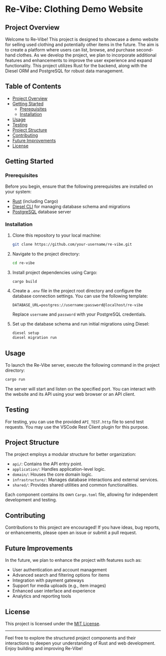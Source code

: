 # Re-Vibe: Clothing Demo Website

## Project Overview

Welcome to Re-Vibe! This project is designed to showcase a demo website for selling used clothing and potentially other items in the future. The aim is to create a platform where users can list, browse, and purchase second-hand clothes. As we develop the project, we plan to incorporate additional features and enhancements to improve the user experience and expand functionality. This project utilizes Rust for the backend, along with the Diesel ORM and PostgreSQL for robust data management.

## Table of Contents

- [Project Overview](#project-overview)
- [Getting Started](#getting-started)
  - [Prerequisites](#prerequisites)
  - [Installation](#installation)
- [Usage](#usage)
- [Testing](#testing)
- [Project Structure](#project-structure)
- [Contributing](#contributing)
- [Future Improvements](#future-improvements)
- [License](#license)

## Getting Started

### Prerequisites

Before you begin, ensure that the following prerequisites are installed on your system:

- [Rust](https://www.rust-lang.org/tools/install) (including Cargo)
- [Diesel CLI](http://diesel.rs/guides/getting-started/) for managing database schema and migrations
- [PostgreSQL](https://www.postgresql.org/download/) database server

### Installation

1. Clone this repository to your local machine:

   ```bash
   git clone https://github.com/your-username/re-vibe.git
   ```

2. Navigate to the project directory:

   ```bash
   cd re-vibe
   ```

3. Install project dependencies using Cargo:

   ```bash
   cargo build
   ```

4. Create a `.env` file in the project root directory and configure the database connection settings. You can use the following template:

   ```env
   DATABASE_URL=postgres://username:password@localhost/re-vibe
   ```

   Replace `username` and `password` with your PostgreSQL credentials.

5. Set up the database schema and run initial migrations using Diesel:

   ```bash
   diesel setup
   diesel migration run
   ```

## Usage

To launch the Re-Vibe server, execute the following command in the project directory:

```bash
cargo run
```

The server will start and listen on the specified port. You can interact with the website and its API using your web browser or an API client.

## Testing

For testing, you can use the provided `API_TEST.http` file to send test requests. You may use the VSCode Rest Client plugin for this purpose.

## Project Structure

The project employs a modular structure for better organization:

- `api/`: Contains the API entry point.
- `application/`: Handles application-level logic.
- `domain/`: Houses the core domain logic.
- `infrastructure/`: Manages database interactions and external services.
- `shared/`: Provides shared utilities and common functionalities.

Each component contains its own `Cargo.toml` file, allowing for independent development and testing.

## Contributing

Contributions to this project are encouraged! If you have ideas, bug reports, or enhancements, please open an issue or submit a pull request.

## Future Improvements

In the future, we plan to enhance the project with features such as:

- User authentication and account management
- Advanced search and filtering options for items
- Integration with payment gateways
- Support for media uploads (e.g., item images)
- Enhanced user interface and experience
- Analytics and reporting tools

## License

This project is licensed under the [MIT License](LICENSE).

---

Feel free to explore the structured project components and their interactions to deepen your understanding of Rust and web development. Enjoy building and improving Re-Vibe!